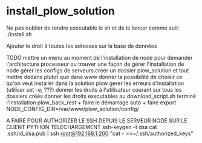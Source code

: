 # install_plow_solution
Ne pas oublier de rendre executable le sh et de le lancer comme suit: ./install.sh

Ajouter le droit à toutes les adresses sur la base de données

TODO
mettre un menu au moment de l'installation de node pour demander l'architecture processeur ou trouver une façon de gérer l'installation de node
gérer les configs de serveurs
creer un dossier plow_solution et tout mettre dedans plutot que dans www
donner la possibilité de choisir ce qu'on veut installer dans la solution plow
gerer les erreurs d'installation (utiliser set -e; ???)
donner les droits à l'utilisateur courant sur tous les dossiers créés
donner les droits executables au download_script.sh
terminé l'installation plow_back_rest + faire le démarrage auto + faire export NODE_CONFIG_DIR=/var/www/plow_solution/config/

A FAIRE POUR AUTHORIZER LE SSH DEPUIS LE SERVEUR NODE SUR LE CLIENT PYTHON TELECHARGEMENT
ssh-keygen -t dsa
cat .ssh/id_dsa.pub | ssh root@192.168.1.200 "cat - >>~/.ssh/authorized_keys"
